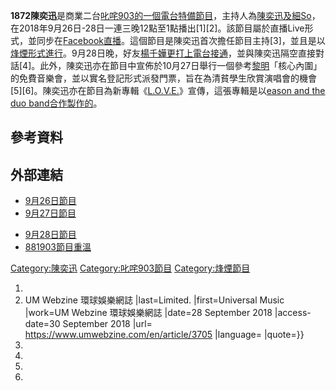 **1872陳奕迅**是商業二台[叱咤903的一個電台特備節目](https://zh.wikipedia.org/wiki/叱咤903 "wikilink")，主持人為[陳奕迅及](../Page/陳奕迅.md "wikilink")[細So](../Page/細So.md "wikilink")，在2018年9月26日-28日一連三晚12點至1點播出\[1\]\[2\]。該節目屬於直播Live形式，並同步在[Facebook直播](../Page/Facebook.md "wikilink")。這個節目是陳奕迅首次擔任節目主持\[3\]，並且是以[烽煙形式進行](https://zh.wikipedia.org/wiki/烽煙 "wikilink")。9月28日晚，好友[楊千嬅更打上電台接通](../Page/楊千嬅.md "wikilink")，並與陳奕迅隔空直接對話\[4\]。此外，陳奕迅亦在節目中宣佈於10月27日舉行一個參考[黎明](../Page/黎明.md "wikilink")「核心內圍」的免費音樂會，並以實名登記形式派發門票，旨在為清貧學生欣賞演唱會的機會\[5\]\[6\]。陳奕迅亦在節目為新專輯《[L.O.V.E.](https://zh.wikipedia.org/wiki/L.O.V.E. "wikilink")》宣傳，這張專輯是以[eason
and the duo
band合作製作的](https://zh.wikipedia.org/wiki/eason_and_the_duo_band "wikilink")。

## 參考資料

<references/>

## 外部連結

  - [9月26日節目](https://www.youtube.com/watch?v=lQiDxWc3Afs)
  - [9月27日節目](https://www.youtube.com/watch?v=tsFkUAHCGmY)

<!-- end list -->

  - [9月28日節目](https://www.youtube.com/watch?v=-auemn_7T44&t)
  - [881903節目重溫](http://www.881903.com/Page/ZH-TW/Pro903_4612.aspx)

[Category:陳奕迅](https://zh.wikipedia.org/wiki/Category:陳奕迅 "wikilink")
[Category:叱咤903節目](https://zh.wikipedia.org/wiki/Category:叱咤903節目 "wikilink")
[Category:烽煙節目](https://zh.wikipedia.org/wiki/Category:烽煙節目 "wikilink")

1.
2.   UM Webzine 環球娛樂網誌 |last=Limited. |first=Universal Music |work=UM
    Webzine 環球娛樂網誌 |date=28 September 2018 |access-date=30 September
    2018 |url= <https://www.umwebzine.com/en/article/3705> |language=
    |quote=}}
3.
4.
5.
6.